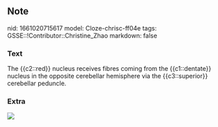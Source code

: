 ## Note
nid: 1661020715617
model: Cloze-chrisc-ff04e
tags: GSSE::!Contributor::Christine_Zhao
markdown: false

### Text
<div>
  <div>
    <div>
      <div>
        The {{c2::red}} nucleus receives fibres coming from the
        {{c1::dentate}} nucleus in the opposite cerebellar
        hemisphere via the {{c3::superior}} cerebellar peduncle.
      </div>
    </div>
  </div>
</div>

### Extra
<img src="tmp15F119_thumb222.jpg">
